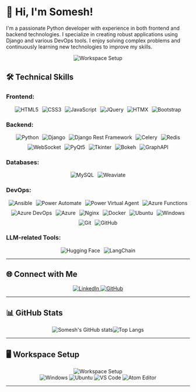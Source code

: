 # 👋 Hi, I'm Somesh!

I'm a passionate Python developer with experience in both frontend and backend technologies. I specialize in creating robust applications using Django and various DevOps tools. I enjoy solving complex problems and continuously learning new technologies to improve my skills.

<div align="center">
  <img src="https://user-images.githubusercontent.com/74038190/212748842-9fcbad5b-6173-4175-8a61-521f3dbb7514.gif" alt="Workspace Setup" />
</div>

## 🛠️ Technical Skills

### Frontend:
<div style="display: flex; justify-content: center; flex-wrap: wrap; gap: 10px;">
  <img src="https://img.shields.io/badge/HTML5-E34F26?style=for-the-badge&logo=html5&logoColor=white" alt="HTML5" />
  <img src="https://img.shields.io/badge/CSS3-1572B6?style=for-the-badge&logo=css3&logoColor=white" alt="CSS3" />
  <img src="https://img.shields.io/badge/JavaScript-F7DF1E?style=for-the-badge&logo=javascript&logoColor=black" alt="JavaScript" />
  <img src="https://img.shields.io/badge/JQuery-0769AD?style=for-the-badge&logo=jquery&logoColor=white" alt="JQuery" />
  <img src="https://img.shields.io/badge/HTMX-0066CC?style=for-the-badge&logo=html5&logoColor=white" alt="HTMX" />
  <img src="https://img.shields.io/badge/Bootstrap-563D7C?style=for-the-badge&logo=bootstrap&logoColor=white" alt="Bootstrap" />
</div>

### Backend:
<div style="display: flex; justify-content: center; flex-wrap: wrap; gap: 10px;">
  <img src="https://img.shields.io/badge/Python-3776AB?style=for-the-badge&logo=python&logoColor=white" alt="Python" />
  <img src="https://img.shields.io/badge/Django-092E20?style=for-the-badge&logo=django&logoColor=white" alt="Django" />
  <img src="https://img.shields.io/badge/Django%20Rest%20Framework-092E20?style=for-the-badge&logo=django&logoColor=red" alt="Django Rest Framework" />
  <img src="https://img.shields.io/badge/Celery-37814A?style=for-the-badge&logo=celery&logoColor=white" alt="Celery" />
  <img src="https://img.shields.io/badge/Redis-DC382D?style=for-the-badge&logo=redis&logoColor=white" alt="Redis" />
  <img src="https://img.shields.io/badge/WebSocket-010101?style=for-the-badge&logo=websocket&logoColor=white" alt="WebSocket" />
  <img src="https://img.shields.io/badge/PyQt5-41CD52?style=for-the-badge&logo=qt&logoColor=white" alt="PyQt5" />
  <img src="https://img.shields.io/badge/Tkinter-3E7546?style=for-the-badge&logo=tkinter&logoColor=white" alt="Tkinter" />
  <img src="https://img.shields.io/badge/Bokeh-FFCC2A?style=for-the-badge&logo=bokeh&logoColor=black" alt="Bokeh" />
  <img src="https://img.shields.io/badge/GraphAPI-0266CC?style=for-the-badge&logo=microsoft&logoColor=white" alt="GraphAPI" />
</div>

### Databases:
<div style="display: flex; justify-content: center; flex-wrap: wrap; gap: 10px;">
  <img src="https://img.shields.io/badge/MySQL-4479A1?style=for-the-badge&logo=mysql&logoColor=white" alt="MySQL" />
  <img src="https://img.shields.io/badge/Weaviate-008080?style=for-the-badge&logo=weaviate&logoColor=white" alt="Weaviate" />
</div>

### DevOps:
<div style="display: flex; justify-content: center; flex-wrap: wrap; gap: 10px;">
  <img src="https://img.shields.io/badge/Ansible-EE0000?style=for-the-badge&logo=ansible&logoColor=white" alt="Ansible" />
  <img src="https://img.shields.io/badge/Power%20Automate-0066FF?style=for-the-badge&logo=power-automate&logoColor=white" alt="Power Automate" />
  <img src="https://img.shields.io/badge/Power%20Virtual%20Agent-0E76A8?style=for-the-badge&logo=microsoft&logoColor=white" alt="Power Virtual Agent" />
  <img src="https://img.shields.io/badge/Azure%20Functions-0066FF?style=for-the-badge&logo=azure-functions&logoColor=white" alt="Azure Functions" />
  <img src="https://img.shields.io/badge/Azure%20DevOps-0078D7?style=for-the-badge&logo=azure-devops&logoColor=white" alt="Azure DevOps" />
  <img src="https://img.shields.io/badge/Azure-0089D6?style=for-the-badge&logo=microsoft-azure&logoColor=white" alt="Azure" />
  <img src="https://img.shields.io/badge/Nginx-009639?style=for-the-badge&logo=nginx&logoColor=white" alt="Nginx" />
  <img src="https://img.shields.io/badge/Docker-2496ED?style=for-the-badge&logo=docker&logoColor=white" alt="Docker" />
  <img src="https://img.shields.io/badge/Ubuntu-E95420?style=for-the-badge&logo=ubuntu&logoColor=white" alt="Ubuntu" />
  <img src="https://img.shields.io/badge/Windows-0078D6?style=for-the-badge&logo=windows&logoColor=white" alt="Windows" />
  <img src="https://img.shields.io/badge/Git-F05032?style=for-the-badge&logo=git&logoColor=white" alt="Git" />
  <img src="https://img.shields.io/badge/GitHub-181717?style=for-the-badge&logo=github&logoColor=white" alt="GitHub" />
</div>

### LLM-related Tools:
<div style="display: flex; justify-content: center; flex-wrap: wrap; gap: 10px;">
  <img src="https://img.shields.io/badge/Hugging%20Face-FFAE33?style=for-the-badge&logo=huggingface&logoColor=black" alt="Hugging Face" />
  <img src="https://img.shields.io/badge/LangChain-00BFFF?style=for-the-badge&logo=langchain&logoColor=white" alt="LangChain" />
</div>

---

## 🌐 Connect with Me
<div align="center">
  <a href="https://www.linkedin.com/in/somesh-hiremath-519b35151/">
    <img src="https://img.shields.io/badge/LinkedIn-0A66C2?style=for-the-badge&logo=linkedin&logoColor=white" alt="LinkedIn" />
  </a>
  <a href="https://github.com/Somesh123-create">
    <img src="https://img.shields.io/badge/GitHub-181717?style=for-the-badge&logo=github&logoColor=white" alt="GitHub" />
  </a>
</div>

---

## 📊 GitHub Stats

<div style="display: flex; justify-content: center; gap: 20 px;">
  <img src="https://github-readme-stats.vercel.app/api?username=Somesh123-create&show_icons=true&theme=radical" alt="Somesh's GitHub stats" style="max-width: 45%;"/>
  <img src="https://github-readme-stats.vercel.app/api/top-langs/?username=Somesh123-create&layout=compact&theme=radical" alt="Top Langs" style="max-width: 45%;"/>
</div>

---

## 🖥️ Workspace Setup
<div align="center">
  <img src="https://user-images.githubusercontent.com/74038190/229223263-cf2e4b07-2615-4f87-9c38-e37600f8381a.gif" alt="Workspace Setup" />
</div>

<div align="center">
  <img src="https://img.shields.io/badge/Windows-0078D6?style=for-the-badge&logo=windows&logoColor=white" alt="Windows" />
  <img src="https://img.shields.io/badge/Ubuntu-E95420?style=for-the-badge&logo=ubuntu&logoColor=white" alt="Ubuntu" />
  <img src="https://img.shields.io/badge/VS%20Code-007ACC?style=for-the-badge&logo=visual-studio-code&logoColor=white" alt="VS Code" />
  <img src="https://img.shields.io/badge/Atom-000000?style=for-the-badge&logo=atom&logoColor=white" alt="Atom Editor" />

</div>

---


